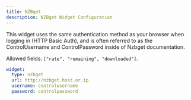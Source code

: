 ```yaml
---
title: NZBget
description: NZBget Widget Configuration
---
```


This widget uses the same authentication method as your browser when logging in (HTTP Basic Auth), and is often referred to as the ControlUsername and ControlPassword inside of Nzbget documentation.

Allowed fields: `["rate", "remaining", "downloaded"]`.

```yaml
widget:
  type: nzbget
  url: http://nzbget.host.or.ip
  username: controlusername
  password: controlpassword
```
